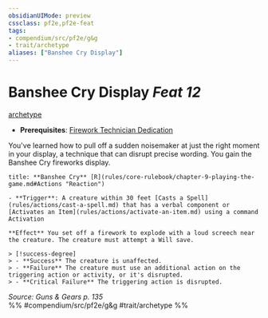 ```yaml
---
obsidianUIMode: preview
cssclass: pf2e,pf2e-feat
tags:
- compendium/src/pf2e/g&g
- trait/archetype
aliases: ["Banshee Cry Display"]
---
```

# Banshee Cry Display  *Feat 12*  
[archetype](archetype.md "Archetype Feat Trait")  

- **Prerequisites**: [Firework Technician Dedication](firework-technician-dedication-g-g.md)

You've learned how to pull off a sudden noisemaker at just the right moment in your display, a technique that can disrupt precise wording. You gain the Banshee Cry fireworks display.

```ad-embed-ability
title: **Banshee Cry** [R](rules/core-rulebook/chapter-9-playing-the-game.md#Actions "Reaction")

- **Trigger**: A creature within 30 feet [Casts a Spell](rules/actions/cast-a-spell.md) that has a verbal component or [Activates an Item](rules/actions/activate-an-item.md) using a command Activation

**Effect** You set off a firework to explode with a loud screech near the creature. The creature must attempt a Will save.

> [!success-degree] 
> - **Success** The creature is unaffected.
> - **Failure** The creature must use an additional action on the triggering action or activity, or it's disrupted.
> - **Critical Failure** The triggering action is disrupted.
```

*Source: Guns & Gears p. 135*  
%% #compendium/src/pf2e/g&g #trait/archetype %%